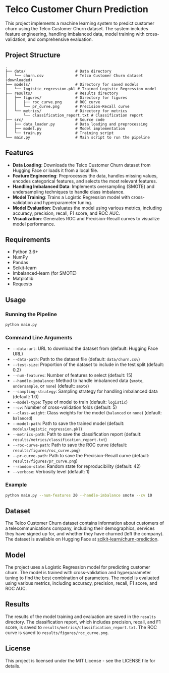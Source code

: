 # Telco Customer Churn Prediction

This project implements a machine learning system to predict customer churn using the Telco Customer Churn dataset. The system includes feature engineering, handling imbalanced data, model training with cross-validation, and comprehensive evaluation.

## Project Structure

```
.
├── data/                      # Data directory
│   └── churn.csv              # Telco Customer Churn dataset (downloaded)
├── models/                    # Directory for saved models
│   └── logistic_regression.pkl # Trained Logistic Regression model
├── results/                   # Results directory
│   ├── figures/               # Directory for figures
│   │   ├── roc_curve.png      # ROC curve
│   │   └── pr_curve.png       # Precision-Recall curve
│   └── metrics/               # Directory for metrics
│       └── classification_report.txt # Classification report
├── src/                       # Source code
│   ├── data_loader.py         # Data loading and preprocessing
│   ├── model.py               # Model implementation
│   └── train.py               # Training script
└── main.py                    # Main script to run the pipeline
```

## Features

- **Data Loading**: Downloads the Telco Customer Churn dataset from Hugging Face or loads it from a local file.
- **Feature Engineering**: Preprocesses the data, handles missing values, encodes categorical features, and selects the most relevant features.
- **Handling Imbalanced Data**: Implements oversampling (SMOTE) and undersampling techniques to handle class imbalance.
- **Model Training**: Trains a Logistic Regression model with cross-validation and hyperparameter tuning.
- **Model Evaluation**: Evaluates the model using various metrics, including accuracy, precision, recall, F1 score, and ROC AUC.
- **Visualization**: Generates ROC and Precision-Recall curves to visualize model performance.

## Requirements

- Python 3.6+
- NumPy
- Pandas
- Scikit-learn
- Imbalanced-learn (for SMOTE)
- Matplotlib
- Requests

## Usage

### Running the Pipeline

```bash
python main.py
```

### Command Line Arguments

- `--data-url`: URL to download the dataset from (default: Hugging Face URL)
- `--data-path`: Path to the dataset file (default: `data/churn.csv`)
- `--test-size`: Proportion of the dataset to include in the test split (default: 0.2)
- `--num-features`: Number of features to select (default: 15)
- `--handle-imbalance`: Method to handle imbalanced data (`smote`, `undersample`, or `none`) (default: `smote`)
- `--sampling-strategy`: Sampling strategy for handling imbalanced data (default: 1.0)
- `--model-type`: Type of model to train (default: `logistic`)
- `--cv`: Number of cross-validation folds (default: 5)
- `--class-weight`: Class weights for the model (`balanced` or `none`) (default: `balanced`)
- `--model-path`: Path to save the trained model (default: `models/logistic_regression.pkl`)
- `--metrics-path`: Path to save the classification report (default: `results/metrics/classification_report.txt`)
- `--roc-curve-path`: Path to save the ROC curve (default: `results/figures/roc_curve.png`)
- `--pr-curve-path`: Path to save the Precision-Recall curve (default: `results/figures/pr_curve.png`)
- `--random-state`: Random state for reproducibility (default: 42)
- `--verbose`: Verbosity level (default: 1)

### Example

```bash
python main.py --num-features 20 --handle-imbalance smote --cv 10
```

## Dataset

The Telco Customer Churn dataset contains information about customers of a telecommunications company, including their demographics, services they have signed up for, and whether they have churned (left the company). The dataset is available on Hugging Face at [scikit-learn/churn-prediction](https://huggingface.co/datasets/scikit-learn/churn-prediction).

## Model

The project uses a Logistic Regression model for predicting customer churn. The model is trained with cross-validation and hyperparameter tuning to find the best combination of parameters. The model is evaluated using various metrics, including accuracy, precision, recall, F1 score, and ROC AUC.

## Results

The results of the model training and evaluation are saved in the `results` directory. The classification report, which includes precision, recall, and F1 score, is saved to `results/metrics/classification_report.txt`. The ROC curve is saved to `results/figures/roc_curve.png`.

## License

This project is licensed under the MIT License - see the LICENSE file for details.